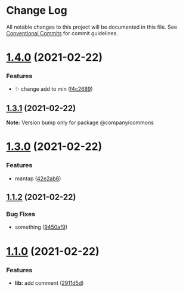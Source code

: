 # Change Log

All notable changes to this project will be documented in this file.
See [Conventional Commits](https://conventionalcommits.org) for commit guidelines.

# [1.4.0](https://github.com/uulwake/learn-lerna/compare/@company/commons@1.3.1...@company/commons@1.4.0) (2021-02-22)


### Features

* :sparkles: change add to min ([f4c2689](https://github.com/uulwake/learn-lerna/commit/f4c2689561b67e8303b7d6c3a98ec91264592482))





## [1.3.1](https://github.com/uulwake/learn-lerna/compare/@company/commons@1.3.0...@company/commons@1.3.1) (2021-02-22)

**Note:** Version bump only for package @company/commons





# [1.3.0](https://github.com/uulwake/learn-lerna/compare/@company/commons@1.2.1...@company/commons@1.3.0) (2021-02-22)


### Features

* mantap ([42e2ab6](https://github.com/uulwake/learn-lerna/commit/42e2ab6b0f3e6932819bf2c92dd38862422c6d46))





## [1.1.2](https://github.com/uulwake/learn-lerna/compare/@company/commons@1.1.1...@company/commons@1.1.2) (2021-02-22)


### Bug Fixes

* something ([9450af9](https://github.com/uulwake/learn-lerna/commit/9450af903612df032b29d3b2880dcc8fecf2b7dd))





# [1.1.0](https://github.com/uulwake/learn-lerna/compare/@company/commons@1.0.0...@company/commons@1.1.0) (2021-02-22)


### Features

* **lib:** add comment ([2911d5d](https://github.com/uulwake/learn-lerna/commit/2911d5d336bf676e284a62983a5731418bb0e13a))
